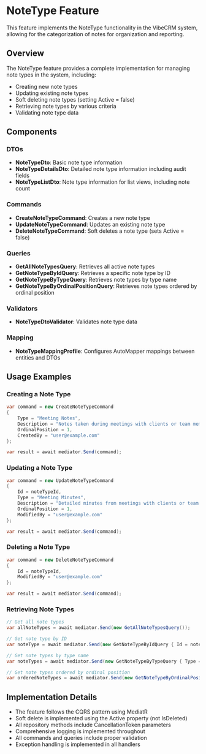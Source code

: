 # NoteType Feature

This feature implements the NoteType functionality in the VibeCRM system, allowing for the categorization of notes for organization and reporting.

## Overview

The NoteType feature provides a complete implementation for managing note types in the system, including:

- Creating new note types
- Updating existing note types
- Soft deleting note types (setting Active = false)
- Retrieving note types by various criteria
- Validating note type data

## Components

### DTOs

- **NoteTypeDto**: Basic note type information
- **NoteTypeDetailsDto**: Detailed note type information including audit fields
- **NoteTypeListDto**: Note type information for list views, including note count

### Commands

- **CreateNoteTypeCommand**: Creates a new note type
- **UpdateNoteTypeCommand**: Updates an existing note type
- **DeleteNoteTypeCommand**: Soft deletes a note type (sets Active = false)

### Queries

- **GetAllNoteTypesQuery**: Retrieves all active note types
- **GetNoteTypeByIdQuery**: Retrieves a specific note type by ID
- **GetNoteTypeByTypeQuery**: Retrieves note types by type name
- **GetNoteTypeByOrdinalPositionQuery**: Retrieves note types ordered by ordinal position

### Validators

- **NoteTypeDtoValidator**: Validates note type data

### Mapping

- **NoteTypeMappingProfile**: Configures AutoMapper mappings between entities and DTOs

## Usage Examples

### Creating a Note Type

```csharp
var command = new CreateNoteTypeCommand
{
    Type = "Meeting Notes",
    Description = "Notes taken during meetings with clients or team members",
    OrdinalPosition = 1,
    CreatedBy = "user@example.com"
};

var result = await mediator.Send(command);
```

### Updating a Note Type

```csharp
var command = new UpdateNoteTypeCommand
{
    Id = noteTypeId,
    Type = "Meeting Minutes",
    Description = "Detailed minutes from meetings with clients or team members",
    OrdinalPosition = 1,
    ModifiedBy = "user@example.com"
};

var result = await mediator.Send(command);
```

### Deleting a Note Type

```csharp
var command = new DeleteNoteTypeCommand
{
    Id = noteTypeId,
    ModifiedBy = "user@example.com"
};

var result = await mediator.Send(command);
```

### Retrieving Note Types

```csharp
// Get all note types
var allNoteTypes = await mediator.Send(new GetAllNoteTypesQuery());

// Get note type by ID
var noteType = await mediator.Send(new GetNoteTypeByIdQuery { Id = noteTypeId });

// Get note types by type name
var noteTypes = await mediator.Send(new GetNoteTypeByTypeQuery { Type = "Meeting Notes" });

// Get note types ordered by ordinal position
var orderedNoteTypes = await mediator.Send(new GetNoteTypeByOrdinalPositionQuery());
```

## Implementation Details

- The feature follows the CQRS pattern using MediatR
- Soft delete is implemented using the Active property (not IsDeleted)
- All repository methods include CancellationToken parameters
- Comprehensive logging is implemented throughout
- All commands and queries include proper validation
- Exception handling is implemented in all handlers
